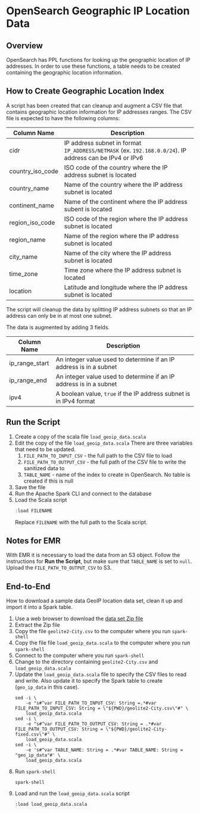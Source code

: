 # OpenSearch Geographic IP Location Data

## Overview

OpenSearch has PPL functions for looking up the geographic location of IP addresses. In order
to use these functions, a table needs to be created containing the geographic location
information.

## How to Create Geographic Location Index

A script has been created that can cleanup and augment a CSV file that contains geographic
location information for IP addresses ranges. The CSV file is expected to have the following
columns:

| Column Name      | Description                                                                                             |
|------------------|---------------------------------------------------------------------------------------------------------|
| cidr             | IP address subnet in format `IP_ADDRESS/NETMASK` (ex. `192.168.0.0/24`). IP address can be IPv4 or IPv6 |
| country_iso_code | ISO code of the country where the IP address subnet is located                                          |
| country_name     | Name of the country where the IP address subnet is located                                              |
| continent_name   | Name of the continent where the IP address subent is located                                            |
| region_iso_code  | ISO code of the region where the IP address subnet is located                                           |
| region_name      | Name of the region where the IP address subnet is located                                               |
| city_name        | Name of the city where the IP address subnet is located                                                 |
| time_zone        | Time zone where the IP address subnet is located                                                        |
| location         | Latitude and longitude where the IP address subnet is located                                           |

The script will cleanup the data by splitting IP address subnets so that an IP address can only be in at most one subnet.

The data is augmented by adding 3 fields.

| Column Name    | Description                                                        |
|----------------|--------------------------------------------------------------------|
| ip_range_start | An integer value used to determine if an IP address is in a subnet |
| ip_range_end   | An integer value used to determine if an IP address is in a subnet |
| ipv4           | A boolean value, `true` if the IP address subnet is in IPv4 format |

## Run the Script

1. Create a copy of the scala file `load_geoip_data.scala`
2. Edit the copy of the file `load_geoip_data.scala`
   There are three variables that need to be updated.
   1. `FILE_PATH_TO_INPUT_CSV` - the full path to the CSV file to load
   2. `FILE_PATH_TO_OUTPUT_CSV` - the full path of the CSV file to write the sanitized data to
   3. `TABLE_NAME` - name of the index to create in OpenSearch. No table is created if this is null
4. Save the file
5. Run the Apache Spark CLI and connect to the database
6. Load the Scala script
   ```scala
   :load FILENAME
   ```
   Replace `FILENAME` with the full path to the Scala script.

## Notes for EMR

With EMR it is necessary to load the data from an S3 object. Follow the instructions for
**Run the Script**, but make sure that `TABLE_NAME` is set to `null`. Upload the
`FILE_PATH_TO_OUTPUT_CSV` to S3.

## End-to-End

How to download a sample data GeoIP location data set, clean it up and import it into a
Spark table.

1. Use a web browser to download the [data set Zip file](https://geoip.maps.opensearch.org/v1/geolite2-city/data/geolite2-city_1732905911000.zip)
2. Extract the Zip file
3. Copy the file `geolite2-City.csv` to the computer where you run `spark-shell`
4. Copy the file file `load_geoip_data.scala` to the computer where you run `spark-shell`
5. Connect to the computer where you run `spark-shell`
6. Change to the directory containing `geolite2-City.csv` and `load_geoip_data.scala`
7. Update the `load_geoip_data.scala` file to specify the CSV files to read and write. Also update
   it to specify the Spark table to create (`geo_ip_data` in this case).
   ```
   sed -i \
       -e "s#^var FILE_PATH_TO_INPUT_CSV: String =.*#var FILE_PATH_TO_INPUT_CSV: String = \"${PWD}/geolite2-City.csv\"#" \
       load_geoip_data.scala
   sed -i \
       -e "s#^var FILE_PATH_TO_OUTPUT_CSV: String = .*#var FILE_PATH_TO_OUTPUT_CSV: String = \"${PWD}/geolite2-City-fixed.csv\"#" \
       load_geoip_data.scala
   sed -i \
       -e 's#^var TABLE_NAME: String = .*#var TABLE_NAME: String = "geo_ip_data"#' \
       load_geoip_data.scala
   ```
8. Run `spark-shell`
   ```
   spark-shell
   ```
9. Load and run the `load_geoip_data.scala` script
   ```
   :load load_geoip_data.scala
   ```
